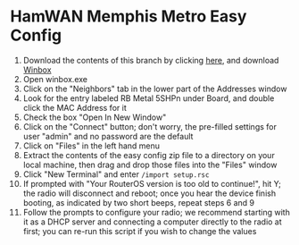 # HamWAN Memphis Metro Easy Config
1. Download the contents of this branch by clicking [here](https://github.com/ryanturner/memhamwan-net-configs/archive/client.zip), and download [Winbox](http://download2.mikrotik.com/routeros/winbox/3.0rc9/winbox.exe)
2. Open winbox.exe
3. Click on the "Neighbors" tab in the lower part of the Addresses window
4. Look for the entry labeled RB Metal 5SHPn under Board, and double click the MAC Address for it
5. Check the box "Open In New Window"
6. Click on the "Connect" button; don't worry, the pre-filled settings for user "admin" and no password are the default
7. Click on "Files" in the left hand menu
8. Extract the contents of the easy config zip file to a directory on your local machine, then drag and drop those files into the "Files" window
9. Click "New Terminal" and enter ```/import setup.rsc```
10. If prompted with "Your RouterOS version is too old to continue!", hit Y; the radio will disconnect and reboot; once you hear the device finish booting, as indicated by two short beeps, repeat steps 6 and 9
11. Follow the prompts to configure your radio; we recommend starting with it as a DHCP server and connecting a computer directly to the radio at first; you can re-run this script if you wish to change the values
